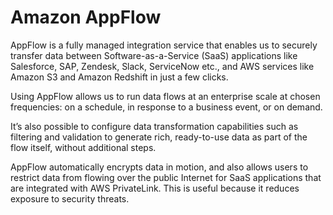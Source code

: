 # Amazon AppFlow

AppFlow is a fully managed integration service that enables us to securely transfer data between Software-as-a-Service (SaaS) applications like Salesforce, SAP, Zendesk, Slack, ServiceNow etc., and AWS services like Amazon S3 and Amazon Redshift in just a few clicks.

Using AppFlow allows us to run data flows at an enterprise scale at chosen frequencies: on a schedule, in response to a business event, or on demand.

It’s also possible to configure data transformation capabilities such as filtering and validation to generate rich, ready-to-use data as part of the flow itself, without additional steps.

AppFlow automatically encrypts data in motion, and also allows users to restrict data from flowing over the public Internet for SaaS applications that are integrated with AWS PrivateLink. This is useful because it reduces exposure to security threats.
